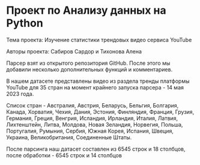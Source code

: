 # Проект по Анализу данных на Python
Тема проекта: Изучение статистики трендовых видео сервиса YouTube

Авторы проекта: Сабиров Сардор и Тихонова Алена

Парсер взят из открытого репозитория GitHub. После этого мы добавили несколько дополнительных функций и комментариев.

В нашем датасете представлены видео из раздела тренды платформы YouTube для 35 стран на момент крайнего запуска парсера - 14 мая 2023 года.

Список стран - Австралия, Австрия, Беларусь, Бельгия, Болгария, Канада, Хорватия, Чехия, Дания, Эстония, Финляндия, Франция, Грузия, Германия, Греция, Венгрия, Исландия, Ирландия, Италия, Латвия, Лихтенштейн, Литва, Молдова, Новая Зеландия, Норвегия, Польша, Португалия, Румыния, Сербия, Южная Корея, Испания, Швеция, Украина, Великобритания, Соединенные Штаты.

После парсинга наш датасет составлен из 6545 строк и 18 столбцов, после обработки - 6545 строк и 14 столбцов
